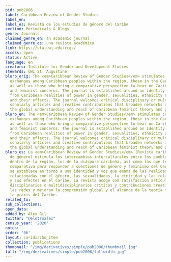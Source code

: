 ```yaml
---
pid: pub2006
label: Caribbean Review of Gender Studies
label_en:
label_es: Revista de los estudios de género del Caribe
section: Periodicals & Blogs
genre: Journals
claimed_genre_en: an academic journal
claimed_genre_es: una revista académica
link: https://sta.uwi.edu/crgs/
access: open
status: Active
language: en
creators: Institute for Gender and Development Studies
stewards: UWI St. Augustine
blurb_orig: The <em>Caribbean Review of Gender Studies</em> stimulates cross-cultural
  exchanges among Caribbean peoples within the region, those in the Caribbean Diaspora,
  as well as those who bring a comparative perspective to bear on Caribbean gender
  and feminist concerns. The journal is established around an identity and voice emanating
  from Caribbean realities of power in gender, sexualities, ethnicity and class relations,
  and their effects. The journal welcomes critical disciplinary or multi-disciplinary
  scholarly articles and creative contributions that broaden networks and enhance
  the global understanding and reach of Caribbean feminist theory and praxis.
blurb_en: The <em>Caribbean Review of Gender Studies</em> stimulates cross-cultural
  exchanges among Caribbean peoples within the region, those in the Caribbean Diaspora,
  as well as those who bring a comparative perspective to bear on Caribbean gender
  and feminist concerns. The journal is established around an identity and voice emanating
  from Caribbean realities of power in gender, sexualities, ethnicity and class relations,
  and their effects. The journal welcomes critical disciplinary or multi-disciplinary
  scholarly articles and creative contributions that broaden networks and enhance
  the global understanding and reach of Caribbean feminist theory and praxis.
blurb_es: La <em>Caribbean Review of Gender Studies</em> (Revista caribeña de estudios
  de género) estimula los intercambios interculturales entre los pueblos caribeños
  dentro de la región, los de la diáspora caribeña, así como los que traen una perspectiva
  comparativa para responder a cuestiones de género y feminismo del Caribe. La revista
  se establece en torno a una identidad y voz que emana de las realidades del poder
  relacionadas con el género, las sexualidades, la etnicidad y las relaciones de clase
  y sus efectos en el Caribe. La revista acoge con satisfacción artículos académicos
  disciplinarios o multidisciplinarios críticos y contribuciones creativas que amplían
  las redes y mejoran la comprensión global y el alcance de la teoría feminista y
  la praxis del Caribe.
related_to:
sub_collections:
open_data:
added_by: Alex Gil
twitter: "@elotroalex"
census_year: '2020'
notes:
order: '06'
layout: caridischo_item
collection: publications
thumbnail: "/img/derivatives/simple/pub2006/thumbnail.jpg"
full: "/img/derivatives/simple/pub2006/fullwidth.jpg"
---
```

